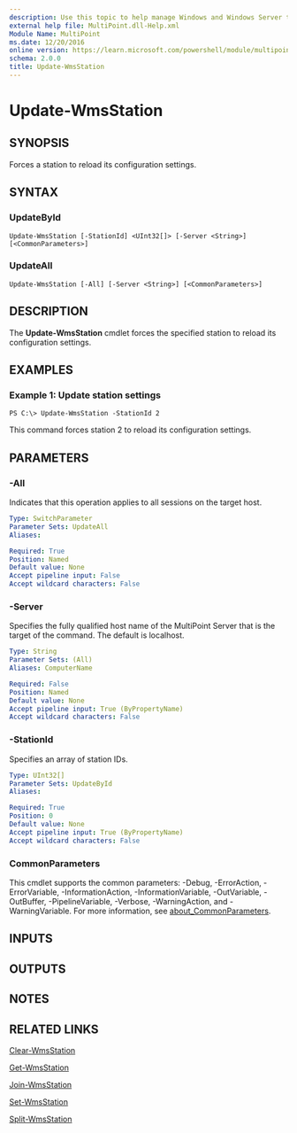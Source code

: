 ```yaml
---
description: Use this topic to help manage Windows and Windows Server technologies with Windows PowerShell.
external help file: MultiPoint.dll-Help.xml
Module Name: MultiPoint
ms.date: 12/20/2016
online version: https://learn.microsoft.com/powershell/module/multipoint/update-wmsstation?view=windowsserver2019-ps&wt.mc_id=ps-gethelp
schema: 2.0.0
title: Update-WmsStation
---
```


# Update-WmsStation

## SYNOPSIS
Forces a station to reload its configuration settings.

## SYNTAX

### UpdateById
```
Update-WmsStation [-StationId] <UInt32[]> [-Server <String>] [<CommonParameters>]
```

### UpdateAll
```
Update-WmsStation [-All] [-Server <String>] [<CommonParameters>]
```

## DESCRIPTION
The **Update-WmsStation** cmdlet forces the specified station to reload its configuration settings.

## EXAMPLES

### Example 1: Update station settings
```
PS C:\> Update-WmsStation -StationId 2
```

This command forces station 2 to reload its configuration settings.

## PARAMETERS

### -All
Indicates that this operation applies to all sessions on the target host.

```yaml
Type: SwitchParameter
Parameter Sets: UpdateAll
Aliases: 

Required: True
Position: Named
Default value: None
Accept pipeline input: False
Accept wildcard characters: False
```

### -Server
Specifies the fully qualified host name of the MultiPoint Server that is the target of the command.
The default is localhost.

```yaml
Type: String
Parameter Sets: (All)
Aliases: ComputerName

Required: False
Position: Named
Default value: None
Accept pipeline input: True (ByPropertyName)
Accept wildcard characters: False
```

### -StationId
Specifies an array of station IDs.

```yaml
Type: UInt32[]
Parameter Sets: UpdateById
Aliases: 

Required: True
Position: 0
Default value: None
Accept pipeline input: True (ByPropertyName)
Accept wildcard characters: False
```

### CommonParameters
This cmdlet supports the common parameters: -Debug, -ErrorAction, -ErrorVariable, -InformationAction, -InformationVariable, -OutVariable, -OutBuffer, -PipelineVariable, -Verbose, -WarningAction, and -WarningVariable. For more information, see [about_CommonParameters](https://go.microsoft.com/fwlink/?LinkID=113216).

## INPUTS

## OUTPUTS

## NOTES

## RELATED LINKS

[Clear-WmsStation](./Clear-WmsStation.md)

[Get-WmsStation](./Get-WmsStation.md)

[Join-WmsStation](./Join-WmsStation.md)

[Set-WmsStation](./Set-WmsStation.md)

[Split-WmsStation](./Split-WmsStation.md)

